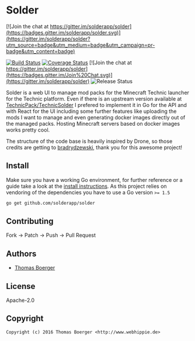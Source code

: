 # Solder

[![Join the chat at https://gitter.im/solderapp/solder](https://badges.gitter.im/solderapp/solder.svg)](https://gitter.im/solderapp/solder?utm_source=badge&utm_medium=badge&utm_campaign=pr-badge&utm_content=badge)

[![Build Status](http://github.dronehippie.de/api/badges/solderapp/solder/status.svg)](http://github.dronehippie.de/solderapp/solder)
[![Coverage Status](https://aircover.co/badges/solderapp/solder/coverage.svg)](https://aircover.co/solderapp/solder)
[![Join the chat at https://gitter.im/solderapp/solder](https://badges.gitter.im/Join%20Chat.svg)](https://gitter.im/solderapp/solder)
![Release Status](https://img.shields.io/badge/status-beta-yellow.svg?style=flat)

Solder is a web UI to manage mod packs for the Minecraft Technic launcher for
the Technic platform. Even if there is an upstream version available at
[TechnicPack/TechnicSolder](https://github.com/TechnicPack/TechnicSolder) I
prefered to implement it in Go for the API and with React for the UI including
some further features like uploading the mods I want to manage and even
generating docker images directly out of the managed packs. Hosting Minecraft
servers based on docker images works pretty cool.

The structure of the code base is heavily inspired by Drone, so those credits
are getting to [bradrydzewski](https://github.com/bradrydzewski), thank you for
this awesome project!


## Install

Make sure you have a working Go environment, for further reference or a guide
take a look at the [install instructions](http://golang.org/doc/install.html).
As this project relies on vendoring of the dependencies you have to use a Go
version `>= 1.5`

```bash
go get github.com/solderapp/solder
```


## Contributing

Fork -> Patch -> Push -> Pull Request


## Authors

* [Thomas Boerger](https://github.com/tboerger)


## License

Apache-2.0


## Copyright

```
Copyright (c) 2016 Thomas Boerger <http://www.webhippie.de>
```
